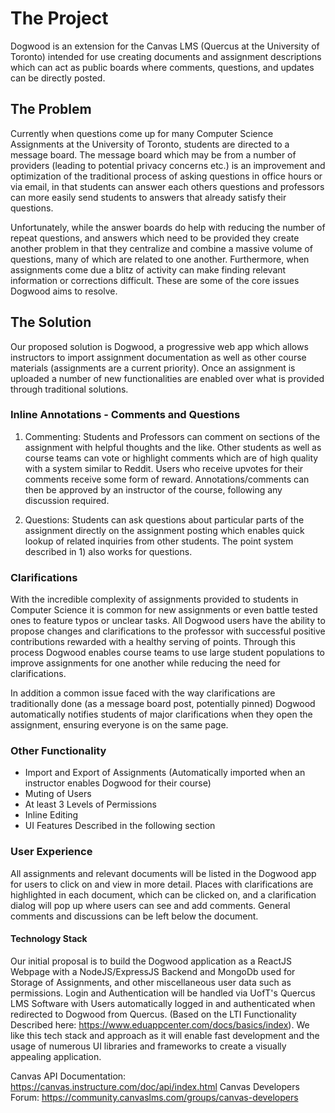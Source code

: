 # The Project

Dogwood is an extension for the Canvas LMS (Quercus at the University of Toronto) intended for use creating documents and assignment descriptions which can act as public boards where comments, questions, and updates can be directly posted.

## The Problem

Currently when questions come up for many Computer Science Assignments at the University of Toronto, students are directed to a message board. The message board which may be from a number of providers (leading to potential privacy concerns etc.) is an improvement and optimization of the traditional process of asking questions in office hours or via email, in that students can answer each others questions and professors can more easily send students to answers that already satisfy their questions.

Unfortunately, while the answer boards do help with reducing the number of repeat questions, and answers which need to be provided they create another problem in that they centralize and combine a massive volume of questions, many of which are related to one another. Furthermore, when assignments come due a blitz of activity can make finding relevant information or corrections difficult. These are some of the core issues Dogwood aims to resolve.

## The Solution

Our proposed solution is Dogwood, a progressive web app which allows instructors to import assignment documentation as well as other course materials (assignments are a current priority). Once an assignment is uploaded a number of new functionalities are enabled over what is provided through traditional solutions.

### Inline Annotations - Comments and Questions

1) Commenting: Students and Professors can comment on sections of the assignment with helpful thoughts and the like. Other students as well as course teams can vote or highlight comments which are of high quality with a system similar to Reddit. Users who receive upvotes for their comments receive some form of reward. Annotations/comments can then be approved by an instructor of the course, following any discussion required. 

2) Questions: Students can ask questions about particular parts of the assignment directly on the assignment posting which enables quick lookup of related inquiries from other students. The point system described in 1) also works for questions.

### Clarifications

With the incredible complexity of assignments provided to students in Computer Science it is common for new assignments or even battle tested ones to feature typos or unclear tasks. All Dogwood users have the ability to propose changes and clarifications to the professor with successful positive contributions rewarded with a healthy serving of points. Through this process Dogwood enables course teams to use large student populations to improve assignments for one another while reducing the need for clarifications.

In addition a common issue faced with the way clarifications are traditionally done (as a message board post, potentially pinned) Dogwood automatically notifies students of major clarifications when they open the assignment, ensuring everyone is on the same page. 

### Other Functionality

- Import and Export of Assignments (Automatically imported when an instructor enables Dogwood for their course)
- Muting of Users
- At least 3 Levels of Permissions
- Inline Editing
- UI Features Described in the following section

### User Experience

All assignments and relevant documents will be listed in the Dogwood app for users to click on and view in more detail. Places with clarifications are highlighted in each document, which can be clicked on, and a clarification dialog will pop up where users can see and add comments. General comments and discussions can be left below the document. 

#### Technology Stack

Our initial proposal is to build the Dogwood application as a ReactJS Webpage with a NodeJS/ExpressJS Backend and MongoDb used for Storage of Assignments, and other miscellaneous user data such as permissions. Login and Authentication will be handled via UofT's Quercus LMS Software with Users automatically logged in and authenticated when redirected to Dogwood from Quercus. (Based on the LTI Functionality Described here: https://www.eduappcenter.com/docs/basics/index). We like this tech stack and approach as it will enable fast development and the usage of numerous UI libraries and frameworks to create a visually appealing application.

Canvas API Documentation: https://canvas.instructure.com/doc/api/index.html
Canvas Developers Forum: https://community.canvaslms.com/groups/canvas-developers
